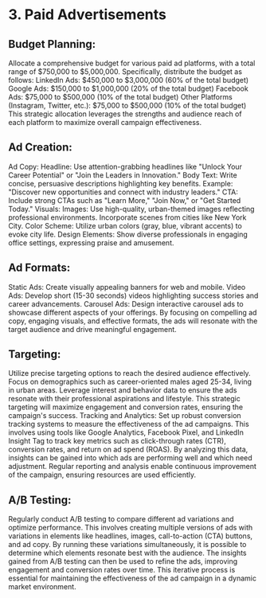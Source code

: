 # 3. Paid Advertisements 
## Budget Planning: 
Allocate a comprehensive budget for various paid ad platforms, with a total range of $750,000 to $5,000,000. Specifically, distribute the budget as follows:
LinkedIn Ads: $450,000 to $3,000,000 (60% of the total budget)
Google Ads: $150,000 to $1,000,000 (20% of the total budget)
Facebook Ads: $75,000 to $500,000 (10% of the total budget)
Other Platforms (Instagram, Twitter, etc.): $75,000 to $500,000 (10% of the total budget)
This strategic allocation leverages the strengths and audience reach of each platform to maximize overall campaign effectiveness.
## Ad Creation:
Ad Copy:
Headline: Use attention-grabbing headlines like "Unlock Your Career Potential" or "Join the Leaders in Innovation."
Body Text: Write concise, persuasive descriptions highlighting key benefits. Example: "Discover new opportunities and connect with industry leaders."
CTA: Include strong CTAs such as "Learn More," "Join Now," or "Get Started Today."
Visuals:
Images: Use high-quality, urban-themed images reflecting professional environments. Incorporate scenes from cities like New York City.
Color Scheme: Utilize urban colors (gray, blue, vibrant accents) to evoke city life.
Design Elements: Show diverse professionals in engaging office settings, expressing praise and amusement.
## Ad Formats:
Static Ads: Create visually appealing banners for web and mobile.
Video Ads: Develop short (15-30 seconds) videos highlighting success stories and career advancements.
Carousel Ads: Design interactive carousel ads to showcase different aspects of your offerings.
By focusing on compelling ad copy, engaging visuals, and effective formats, the ads will resonate with the target audience and drive meaningful engagement.

## Targeting: 
Utilize precise targeting options to reach the desired audience effectively. Focus on demographics such as career-oriented males aged 25-34, living in urban areas. Leverage interest and behavior data to ensure the ads resonate with their professional aspirations and lifestyle. This strategic targeting will maximize engagement and conversion rates, ensuring the campaign's success.
Tracking and Analytics: 
Set up robust conversion tracking systems to measure the effectiveness of the ad campaigns. This involves using tools like Google Analytics, Facebook Pixel, and LinkedIn Insight Tag to track key metrics such as click-through rates (CTR), conversion rates, and return on ad spend (ROAS). By analyzing this data, insights can be gained into which ads are performing well and which need adjustment. Regular reporting and analysis enable continuous improvement of the campaign, ensuring resources are used efficiently.
## A/B Testing: 
Regularly conduct A/B testing to compare different ad variations and optimize performance. This involves creating multiple versions of ads with variations in elements like headlines, images, call-to-action (CTA) buttons, and ad copy. By running these variations simultaneously, it is possible to determine which elements resonate best with the audience. The insights gained from A/B testing can then be used to refine the ads, improving engagement and conversion rates over time. This iterative process is essential for maintaining the effectiveness of the ad campaign in a dynamic market environment.

